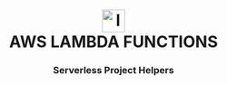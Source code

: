 <h1 align="center"> <img src="https://img.icons8.com/color/512/awslambda.png" width="40" height="40" alt="lambda-logo" /> </br> AWS LAMBDA FUNCTIONS </h1>

<h3 align="center">Serverless Project Helpers</h3>
